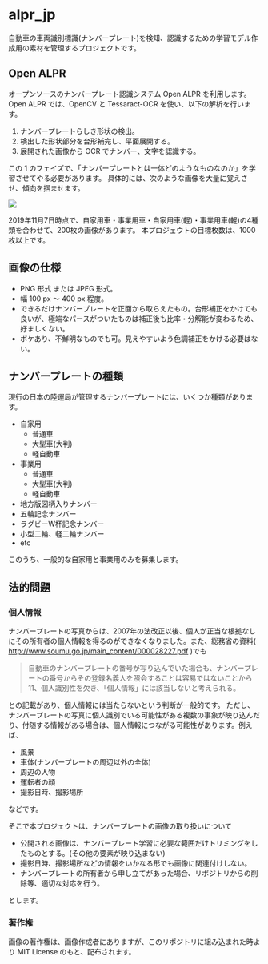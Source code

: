 # alpr_jp

自動車の車両識別標識(ナンバープレート)を検知、認識するための学習モデル作成用の素材を管理するプロジェクトです。

## Open ALPR

オープンソースのナンバープレート認識システム Open ALPR を利用します。
Open ALPR では、OpenCV と Tessaract-OCR を使い、以下の解析を行います。

1. ナンバープレートらしき形状の検出。
2. 検出した形状部分を台形補完し、平面展開する。
3. 展開された画像から OCR でナンバー、文字を認識する。

この 1 のフェイズで、「ナンバープレートとは一体どのようなものなのか」を学習させてやる必要があります。
具体的には、次のような画像を大量に覚えさせ、傾向を掴ませます。

![](https://pbs.twimg.com/media/EIu72OeUEAERVyj.jpg)

2019年11月7日時点で、自家用車・事業用車・自家用車(軽)・事業用車(軽)の4種類を合わせて、200枚の画像があります。
本プロジェウトの目標枚数は、1000枚以上です。

## 画像の仕様

* PNG 形式 または JPEG 形式。
* 幅 100 px 〜 400 px 程度。
* できるだけナンバープレートを正面から取らえたもの。台形補正をかけても良いが、極端なパースがついたものは補正後も比率・分解能が変わるため、好ましくない。
* ボケあり、不鮮明なものでも可。見えやすいよう色調補正をかける必要はない。

## ナンバープレートの種類

現行の日本の陸運局が管理するナンバープレートには、いくつか種類があります。

* 自家用
  * 普通車
  * 大型車(大判)
  * 軽自動車
* 事業用
  * 普通車
  * 大型車(大判)
  * 軽自動車
* 地方版図柄入りナンバー
* 五輪記念ナンバー
* ラグビーW杯記念ナンバー
* 小型二輪、軽二輪ナンバー
* etc

このうち、一般的な自家用と事業用のみを募集します。

## 法的問題

### 個人情報

ナンバープレートの写真からは、2007年の法改正以後、個人が正当な根拠なしにその所有者の個人情報を得るのができなくなりました。また、総務省の資料( http://www.soumu.go.jp/main_content/000028227.pdf )でも

> 自動車のナンバープレートの番号が写り込んでいた場合も、ナンバープレートの番号からその登録名義人を照会することは容易ではないことから11、個人識別性を欠き、「個人情報」には該当しないと考えられる。

との記載があり、個人情報には当たらないという判断が一般的です。
ただし、ナンバープレートの写真に個人識別でいる可能性がある複数の事象が映り込んだり、付随する情報がある場合は、個人情報につながる可能性があります。例えば、

* 風景
* 車体(ナンバープレートの周辺以外の全体)
* 周辺の人物
* 運転者の顔
* 撮影日時、撮影場所

などです。

そこで本プロジェクトは、ナンバープレートの画像の取り扱いについて

* 公開される画像は、ナンバープレート学習に必要な範囲だけトリミングをしたものとする。(その他の要素が映り込まない)
* 撮影日時、撮影場所などの情報をいかなる形でも画像に関連付けしない。
* ナンバープレートの所有者から申し立てがあった場合、リポジトリからの削除等、適切な対応を行う。

とします。

### 著作権

画像の著作権は、画像作成者にありますが、このリポジトリに組み込まれた時より MIT License のもと、配布されます。
